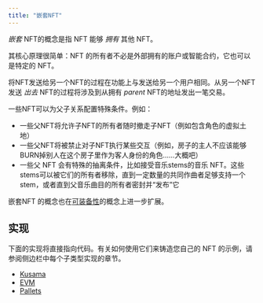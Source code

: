 ```yaml
---
title: "嵌套NFT"
---
```


_嵌套_ NFT的概念是指 NFT 能够 _拥有_ 其他 NFT。

其核心原理很简单：NFT 的所有者不必是外部拥有的账户或智能合约，它也可以是特定的 NFT。

将NFT发送给另一个NFT的过程在功能上与发送给另一个用户相同。从另一个NFT发送 _出去_ NFT的过程将涉及到从拥有 _parent_ NFT的地址发出一笔交易。

一些NFT可以为父子关系配置特殊条件。例如：

- 一些父NFT将允许子NFT的所有者随时撤走子NFT（例如包含角色的虚拟土地）
- 一些父NFT将被禁止对子NFT执行某些交互（例如，房子的主人不应该能够BURN掉别人在这个房子里作为客人身份的角色......大概吧）
- 一些父 NFT 会有特殊的抽离条件，比如接受音乐stems的音乐 NFT。这些stems可以被它们的所有者移除，直到一定数量的共同作曲者足够支持一个stem，或者直到父音乐曲目的所有者密封并“发布”它

嵌套NFT 的概念也在[可装备性](/lego25-equippable)的概念上进一步扩展。

## 实现

下面的实现将直接指向代码。有关如何使用它们来铸造您自己的 NFT 的示例，请参阅侧边栏中每个子类型实现的章节。

- [Kusama](https://github.com/rmrk-team/rmrk-spec/blob/master/standards/rmrk2.0.0/entities/nft.md#children)
- [EVM](https://github.com/rmrk-team/evm/blob/master/contracts/RMRK/RMRKNestable.sol)
- [Pallets](https://github.com/rmrk-team/rmrk-substrate/blob/main/pallets/rmrk-core/src/lib.rs)
